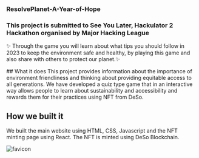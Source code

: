 ### ResolvePlanet-A-Year-of-Hope
### <b> This project is submitted to See You Later, Hackulator 2 Hackathon organised by Major Hacking League</b>
<p align="left">
 ✨ Through the game you will learn about what tips you should follow in 2023 to keep the environment safe and healthy, by playing this game and also share with others to protect our planet.✨ <br />
</p>
## What it does
This project provides information about the importance of environment friendliness and thinking about providing equitable access to all generations. We have developed a quiz type game that in an interactive way allows people to learn about sustainability and accessibility and rewards them for their practices using NFT from DeSo.

## How we built it
We built the main website using HTML, CSS, Javascript and the NFT minting page using React. The NFT is minted using DeSo Blockchain.

![favicon](https://user-images.githubusercontent.com/78752052/210172034-4e0a02c8-24d8-4b26-b48a-d9e8053542eb.png)
